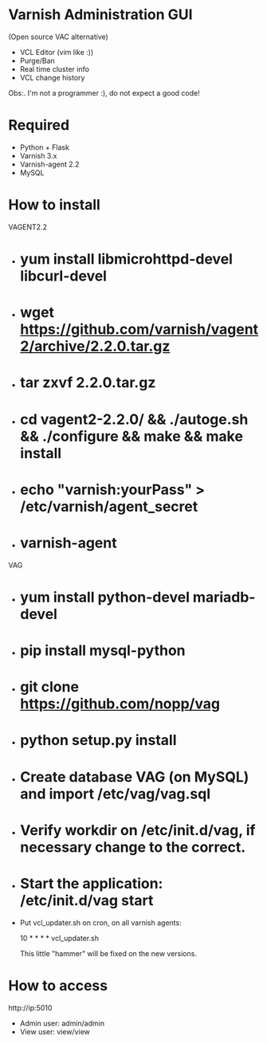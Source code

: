 Varnish Administration GUI 
=============================
(Open source VAC alternative)

* VCL Editor (vim like :))
* Purge/Ban
* Real time cluster info
* VCL change history

Obs:. I'm not a programmer :), do not expect a good code!

Required
========

* Python + Flask
* Varnish 3.x
* Varnish-agent 2.2
* MySQL

How to install
==============

VAGENT2.2
* # yum install libmicrohttpd-devel libcurl-devel
* # wget https://github.com/varnish/vagent2/archive/2.2.0.tar.gz
* # tar zxvf 2.2.0.tar.gz
* # cd vagent2-2.2.0/ && ./autoge.sh && ./configure && make && make install
* # echo "varnish:yourPass" > /etc/varnish/agent_secret
* # varnish-agent

VAG
* # yum install python-devel mariadb-devel
* # pip install mysql-python
* # git clone https://github.com/nopp/vag
* # python setup.py install
* # Create database VAG (on MySQL) and import /etc/vag/vag.sql
* # Verify workdir on /etc/init.d/vag, if necessary change to the correct.
* # Start the application: /etc/init.d/vag start
* Put vcl_updater.sh on cron, on all varnish agents: 

  10 * * * * vcl_updater.sh
  
  This little "hammer" will be fixed on the new versions.

How to access
=============

http://ip:5010

* Admin user: admin/admin
* View user: view/view
